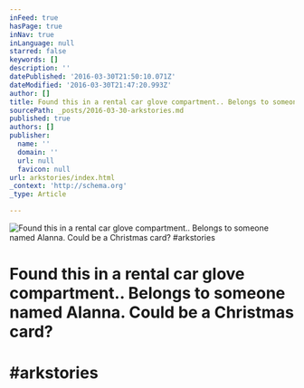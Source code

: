 ```yaml
---
inFeed: true
hasPage: true
inNav: true
inLanguage: null
starred: false
keywords: []
description: ''
datePublished: '2016-03-30T21:50:10.071Z'
dateModified: '2016-03-30T21:47:20.993Z'
author: []
title: Found this in a rental car glove compartment.. Belongs to someone named Alanna. Could be a Christmas card?
sourcePath: _posts/2016-03-30-arkstories.md
published: true
authors: []
publisher:
  name: ''
  domain: ''
  url: null
  favicon: null
url: arkstories/index.html
_context: 'http://schema.org'
_type: Article

---
```

![Found this in a rental car glove compartment.. Belongs to someone named Alanna. Could be a Christmas card? #arkstories](https://scontent.cdninstagram.com/t51.2885-15/s640x640/sh0.08/e35/12424743_584704561696234_1297440723_n.jpg?ig_cache_key=MTIxNDAwNTQzMTExODczODE3OQ%3D%3D.2)

# Found this in a rental car glove compartment.. Belongs to someone named Alanna. Could be a Christmas card?

# \#arkstories